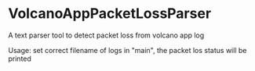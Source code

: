 # VolcanoAppPacketLossParser
A text parser tool to detect packet loss from volcano app log

Usage: set correct filename of logs in "main", the packet los status will be printed
